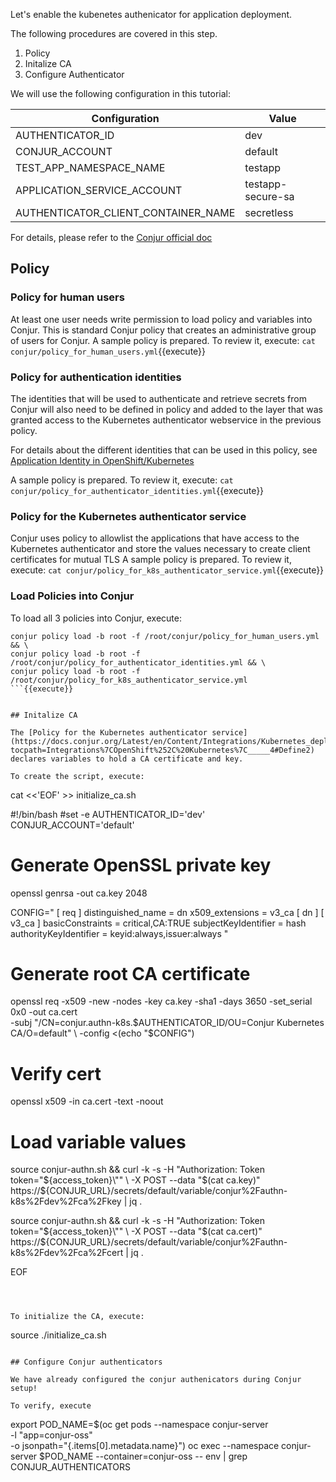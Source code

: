 

Let's enable the kubenetes authenicator for application deployment.

The following procedures are covered in this step.
1. Policy
2. Initalize CA
3. Configure Authenticator

We will use the following configuration in this tutorial:

| Configuration    | Value   |
|------------------|---------|
| AUTHENTICATOR_ID | dev     |
| CONJUR_ACCOUNT   | default |
| TEST_APP_NAMESPACE_NAME | testapp
| APPLICATION_SERVICE_ACCOUNT | testapp-secure-sa |
| AUTHENTICATOR_CLIENT_CONTAINER_NAME | secretless |

For details, please refer to the [Conjur official doc](https://docs.conjur.org/Latest/en/Content/Integrations/Kubernetes_deployApplicationCluster.htm?tocpath=Integrations%7COpenShift%252C%20Kubernetes%7C_____4)

## Policy

### Policy for human users

At least one user needs write permission to load policy and variables into Conjur. This is standard Conjur policy that creates an administrative group of users for Conjur.
A sample policy is prepared.
To review it, execute: `cat conjur/policy_for_human_users.yml`{{execute}}

### Policy for authentication identities

The identities that will be used to authenticate and retrieve secrets from Conjur will also need to be defined in policy and added to the layer that was granted access to the Kubernetes authenticator webservice in the previous policy.

For details about the different identities that can be used in this policy, see [Application Identity in OpenShift/Kubernetes](https://docs.conjur.org/Latest/en/Content/Integrations/Kubernetes_AppIdentity.htm)

A sample policy is prepared.
To review it, execute: `cat conjur/policy_for_authenticator_identities.yml`{{execute}}

### Policy for the Kubernetes authenticator service

Conjur uses policy to allowlist the applications that have access to the Kubernetes authenticator and store the values necessary to create client certificates for mutual TLS
A sample policy is prepared.
To review it, execute: `cat conjur/policy_for_k8s_authenticator_service.yml`{{execute}}


### Load Policies into Conjur

To load all 3 policies into Conjur, execute:

```
conjur policy load -b root -f /root/conjur/policy_for_human_users.yml && \
conjur policy load -b root -f /root/conjur/policy_for_authenticator_identities.yml && \
conjur policy load -b root -f /root/conjur/policy_for_k8s_authenticator_service.yml 
```{{execute}}


## Initalize CA

The [Policy for the Kubernetes authenticator service](https://docs.conjur.org/Latest/en/Content/Integrations/Kubernetes_deployApplicationCluster.htm?tocpath=Integrations%7COpenShift%252C%20Kubernetes%7C_____4#Define2) declares variables to hold a CA certificate and key.

To create the script, execute:

```

cat <<'EOF' >> initialize_ca.sh

#!/bin/bash
#set -e
AUTHENTICATOR_ID='dev'
CONJUR_ACCOUNT='default'

# Generate OpenSSL private key
openssl genrsa -out ca.key 2048

CONFIG="
[ req ]
distinguished_name = dn
x509_extensions = v3_ca
[ dn ]
[ v3_ca ]
basicConstraints = critical,CA:TRUE
subjectKeyIdentifier   = hash
authorityKeyIdentifier = keyid:always,issuer:always
"

# Generate root CA certificate
openssl req -x509 -new -nodes -key ca.key -sha1 -days 3650 -set_serial 0x0 -out ca.cert \
  -subj "/CN=conjur.authn-k8s.$AUTHENTICATOR_ID/OU=Conjur Kubernetes CA/O=default" \
  -config <(echo "$CONFIG")

# Verify cert
openssl x509 -in ca.cert -text -noout

# Load variable values
source conjur-authn.sh && curl -k -s -H "Authorization: Token token=\"${access_token}\"" \
     -X POST --data "$(cat ca.key)" \
     https://${CONJUR_URL}/secrets/default/variable/conjur%2Fauthn-k8s%2Fdev%2Fca%2Fkey | jq .

source conjur-authn.sh && curl -k -s -H "Authorization: Token token=\"${access_token}\"" \
     -X POST --data "$(cat ca.cert)" \
     https://${CONJUR_URL}/secrets/default/variable/conjur%2Fauthn-k8s%2Fdev%2Fca%2Fcert | jq .

EOF
```{{execute}}



To initialize the CA, execute: 
```
source ./initialize_ca.sh
```{{execute}}

## Configure Conjur authenticators

We have already configured the conjur authenicators during Conjur setup!

To verify, execute 
```
export POD_NAME=$(oc get pods --namespace conjur-server \
   -l "app=conjur-oss" \
   -o jsonpath="{.items[0].metadata.name}")
oc exec --namespace conjur-server  $POD_NAME  --container=conjur-oss -- env | grep CONJUR_AUTHENTICATORS
```{{execute}}
